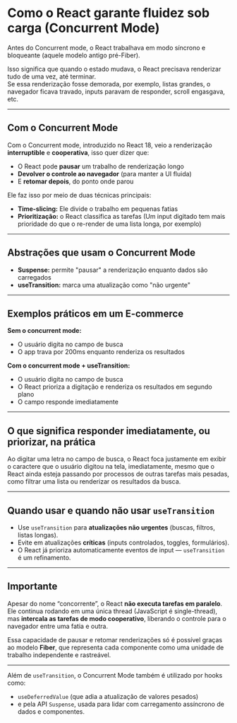 # Como o React garante fluidez sob carga (Concurrent Mode)

Antes do Concurrent mode, o React trabalhava em modo síncrono e bloqueante (aquele modelo antigo pré-Fiber).

Isso significa que quando o estado mudava, o React precisava renderizar tudo de uma vez, até terminar.  
Se essa renderização fosse demorada, por exemplo, listas grandes, o navegador ficava travado, inputs paravam de responder, scroll engasgava, etc.

---

## Com o Concurrent Mode

Com o Concurrent mode, introduzido no React 18, veio a renderização **interruptible** e **cooperativa**, isso quer dizer que:

- O React pode **pausar** um trabalho de renderização longo
- **Devolver o controle ao navegador** (para manter a UI fluida)
- E **retomar depois**, do ponto onde parou

Ele faz isso por meio de duas técnicas principais:

- **Time-slicing:** Ele divide o trabalho em pequenas fatias
- **Prioritização:** o React classifica as tarefas (Um input digitado tem mais prioridade do que o re-render de uma lista longa, por exemplo)

---

## Abstrações que usam o Concurrent Mode

- **Suspense:** permite "pausar" a renderização enquanto dados são carregados
- **useTransition:** marca uma atualização como "não urgente"

---

## Exemplos práticos em um E-commerce

**Sem o concurrent mode:**

- O usuário digita no campo de busca
- O app trava por 200ms enquanto renderiza os resultados

**Com o concurrent mode + useTransition:**

- O usuário digita no campo de busca
- O React prioriza a digitação e renderiza os resultados em segundo plano
- O campo responde imediatamente

---

## O que significa responder imediatamente, ou priorizar, na prática

Ao digitar uma letra no campo de busca, o React foca justamente em exibir o caractere que o usuário digitou na tela, imediatamente, mesmo que o React ainda esteja passando por processos de outras tarefas mais pesadas, como filtrar uma lista ou renderizar os resultados da busca.

---

## Quando usar e quando não usar `useTransition`

- Use `useTransition` para **atualizações não urgentes** (buscas, filtros, listas longas).
- Evite em atualizações **críticas** (inputs controlados, toggles, formulários).
- O React já prioriza automaticamente eventos de input — `useTransition` é um refinamento.

---

## Importante

Apesar do nome “concorrente”, o React **não executa tarefas em paralelo**.  
Ele continua rodando em uma única thread (JavaScript é single-thread), mas **intercala as tarefas de modo cooperativo**, liberando o controle para o navegador entre uma fatia e outra.

Essa capacidade de pausar e retomar renderizações só é possível graças ao modelo **Fiber**, que representa cada componente como uma unidade de trabalho independente e rastreável.

---

Além de `useTransition`, o Concurrent Mode também é utilizado por hooks como:

- `useDeferredValue` (que adia a atualização de valores pesados)
- e pela API `Suspense`, usada para lidar com carregamento assíncrono de dados e componentes.

